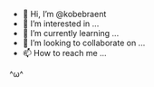 - 👋 Hi, I’m @kobebraent
- 👀 I’m interested in ...
- 🌱 I’m currently learning ...
- 💞️ I’m looking to collaborate on ...
- 📫 How to reach me ...

<!---
kobebraent/kobebraent is a ✨ special ✨ repository because its `README.md` (this file) appears on your GitHub profile.
You can click the Preview link to take a look at your changes.
--->
^ω^
